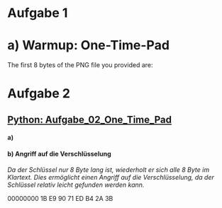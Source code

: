 
# Aufgabe 1

# a) Warmup: One-Time-Pad

The first 8 bytes of the PNG file you provided are:


# Aufgabe 2

## [Python: Aufgabe_02_One_Time_Pad]("blob/main/Uebung_3/scripts/Uebung_03_Aufgabe_02_One_Time_Pad")

#### a)

#### b) **Angriff auf die Verschlüsselung**

*Da der Schlüssel nur 8 Byte lang ist, wiederholt er sich alle 8 Byte im Klartext. Dies ermöglicht einen Angriff auf die Verschlüsselung, da der Schlüssel relativ leicht gefunden werden kann.*

00000000  1B E9 90 71 ED B4 2A 3B
